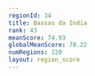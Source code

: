 ```yaml
---
regionId: 34
title: Bassas da India
rank: 43
meanScore: 74.93
globalMeanScore: 70.22
numRegions: 220
layout: region_score
---
```

